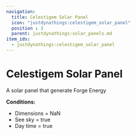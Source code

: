 ```yaml
---
navigation:
  title: Celestigem Solar Panel
  icon: "justdynathings:celestigem_solar_panel"
  position : 3
  parent: justdynathings:solar_panels.md
item_ids:
  - justdynathings:celestigem_solar_panel
---
```


# Celestigem Solar Panel

A solar panel that generate Forge Energy

**Conditions:**
- Dimensions = NaN
- See sky = true
- Day time = true

<BlockImage id="justdynathings:celestigem_solar_panel" scale="4.0"/>

<RecipeFor id="justdynathings:celestigem_solar_panel" />